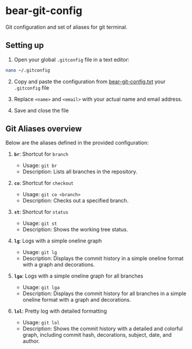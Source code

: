 # bear-git-config
Git configuration and set of aliases for git terminal.

## Setting up

1. Open your global `.gitconfig` file in a text editor:

```sh
nano ~/.gitconfig
```

2. Copy and paste the configuration from [bear-git-config.txt](./bear-git-config.txt) your `.gitconfig` file

3. Replace `<name>` and `<email>` with your actual name and email address.

4. Save and close the file

## Git Aliases overview

Below are the aliases defined in the provided configuration:

1. **`br`**: Shortcut for `branch`
   - Usage: `git br`
   - Description: Lists all branches in the repository.

2. **`co`**: Shortcut for `checkout`
   - Usage: `git co <branch>`
   - Description: Checks out a specified branch.

3. **`st`**: Shortcut for `status`
   - Usage: `git st`
   - Description: Shows the working tree status.

4. **`lg`**: Logs with a simple oneline graph
   - Usage: `git lg`
   - Description: Displays the commit history in a simple oneline format with a graph and decorations.

5. **`lga`**: Logs with a simple oneline graph for all branches
   - Usage: `git lga`
   - Description: Displays the commit history for all branches in a simple oneline format with a graph and decorations.

6. **`lol`**: Pretty log with detailed formatting
   - Usage: `git lol`
   - Description: Shows the commit history with a detailed and colorful graph, including commit hash, decorations, subject, date, and author.
